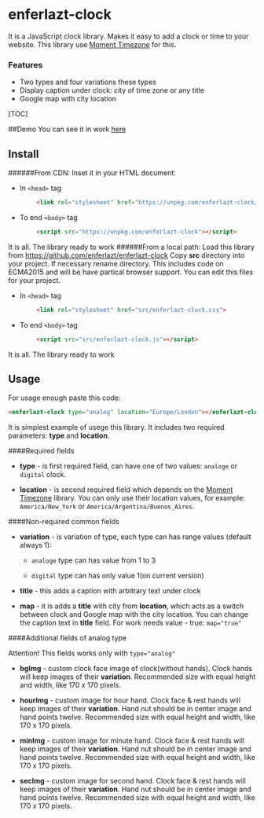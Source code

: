 # enferlazt-clock
It is a JavaScript clock library. Makes it easy to add a clock or time to your website. This library use [Moment Timezone](https://momentjs.com/timezone/) for this.

### Features
* Two types and four variations these types
* Display caption under clock: city of time zone or any title
* Google map with city location

[TOC]

##Demo
You can see it in work [here](enferlazt-clock.freeoda.com)

## Install
######From CDN:
Inset it in your HTML document:
+ In `<head>` tag
```html
        <link rel="stylesheet" href="https://unpkg.com/enferlazt-clock/dist/enferlazt-clock.min.css">
```

+ To end `<body>` tag
```html
        <script src="https://unpkg.com/enferlazt-clock"></script>
```

It is all. The library ready to work
######From a local path:
Load this library from https://github.com/enferlazt/enferlazt-clock
Copy **src** directory into your project. If necessary rename directory. This includes code on ECMA2015 and will be have partical browser support. You can edit this files for your project.

+ In `<head>` tag
```html
        <link rel="stylesheet" href="src/enferlazt-clock.css">
```

+ To end `<body>` tag
```html
        <script src="src/enferlazt-clock.js"></script>
```

It is all. The library ready to work
## Usage

For usage enough paste this code:
```html
<enferlazt-clock type="analog" location="Europe/London"></enferlazt-clock>
```
It is simplest example of usege this library. It includes two required parameters: **type** and **location**.

####Required fields

+ **type** - is first required field, can have one of two values: `analoge` or `digital` clock.

+ **location** - is second required field which depends on the [Moment Timezone](https://momentjs.com/timezone/) library. You can only use their location values, for example: `America/New_York` or `America/Argentina/Buenos_Aires`.

####Non-required common fields

+ **variation** - is variation of type, each type can has range values (default always 1):

	+ `analoge` type can has value from 1 to 3

	+ `digital` type can has only value 1(on current version)

+ **title** - this adds a caption with arbitrary text under clock

+ **map** - it is adds a **title** with city from **location**, which acts as a switch between clock and Google map with the city location. You can change the caption text in **title** field. For work needs value - true: `map="true"`

####Additional fields of analog type

Attention! This fields works only with `type="analog"`

+ **bgImg** - custom clock face image of clock(without hands). Clock hands will keep images of their **variation**. Recommended size with equal height and width, like 170 x 170 pixels.

+ **hourImg** - custom image for hour hand. Clock face & rest hands will keep images of their **variation**. Hand nut should be in center image and hand points twelve. Recommended size with equal height and width, like 170 x 170 pixels.

+ **minImg** - custom image for minute hand. Clock face & rest hands will keep images of their **variation**. Hand nut should be in center image and hand points twelve. Recommended size with equal height and width, like 170 x 170 pixels.

+ **secImg** - custom image for second hand. Clock face & rest hands will keep images of their **variation**. Hand nut should be in center image and hand points twelve. Recommended size with equal height and width, like 170 x 170 pixels.